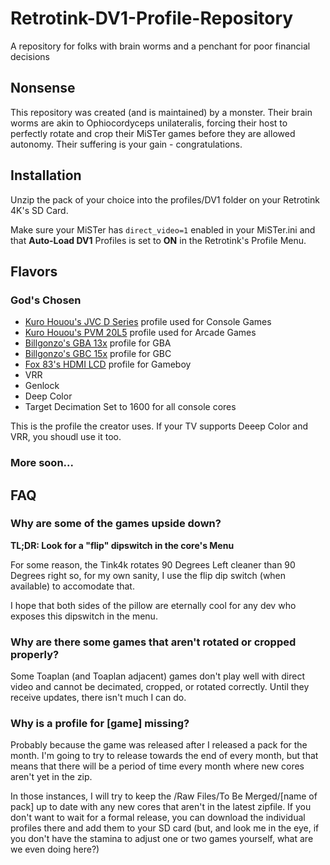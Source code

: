 # Retrotink-DV1-Profile-Repository
A repository for folks with brain worms and a penchant for poor financial decisions

## Nonsense
This repository was created (and is maintained) by a monster. Their brain worms are akin to Ophiocordyceps unilateralis, forcing their host to perfectly rotate and crop their MiSTer games before they are allowed autonomy. Their suffering is your gain - congratulations.

## Installation
Unzip the pack of your choice into the profiles/DV1 folder on your Retrotink 4K's SD Card. 

Make sure your MiSTer has `direct_video=1` enabled in your MiSTer.ini and that **Auto-Load DV1** Profiles is set to **ON** in the Retrotink's Profile Menu.

## Flavors
### God's Chosen
- [Kuro Houou's JVC D Series](https://drive.google.com/drive/folders/1zxQqn36P6QPx3mu83SuNplTbbwID1YA2) profile used for Console Games
- [Kuro Houou's PVM 20L5](https://drive.google.com/drive/folders/1zxQqn36P6QPx3mu83SuNplTbbwID1YA2) profile used for Arcade Games
- [Billgonzo's GBA 13x](https://drive.google.com/file/d/1ufSYAiScmM7nV4Y4fwtUBcxVMxxL-RrZ/view?usp=drive_link) profile for GBA
- [Billgonzo's GBC 15x](https://drive.google.com/file/d/1ufSYAiScmM7nV4Y4fwtUBcxVMxxL-RrZ/view?usp=drive_link) profile for GBC
- [Fox 83's HDMI LCD](https://discord.com/channels/930567895069642762/1284516597523812364/1381670548861485106) profile for Gameboy
- VRR
- Genlock
- Deep Color
- Target Decimation Set to 1600 for all console cores

This is the profile the creator uses. If your TV supports Deeep Color and VRR, you shoudl use it too.

### More soon...

## FAQ

### Why are some of the games upside down?
**TL;DR: Look for a "flip" dipswitch in the core's Menu**

For some reason, the Tink4k rotates 90 Degrees Left cleaner than 90 Degrees right so, for my own sanity, I use the flip dip switch (when available) to accomodate that.

I hope that both sides of the pillow are eternally cool for any dev who exposes this dipswitch in the menu.

### Why are there some games that aren't rotated or cropped properly?
Some Toaplan (and Toaplan adjacent) games don't play well with direct video and cannot be decimated, cropped, or rotated correctly. Until they receive updates, there isn't much I can do.

### Why is a profile for [game] missing?
Probably because the game was released after I released a pack for the month. I'm going to try to release towards the end of every month, but that means that there will be a period of time every month where new cores aren't yet in the zip.

In those instances, I will try to keep the /Raw Files/To Be Merged/[name of pack] up to date with any new cores that aren't in the latest zipfile. If you don't want to wait for a formal release, you can download the individual profiles there and add them to your SD card (but, and look me in the eye, if you don't have the stamina to adjust one or two games yourself, what are we even doing here?)

